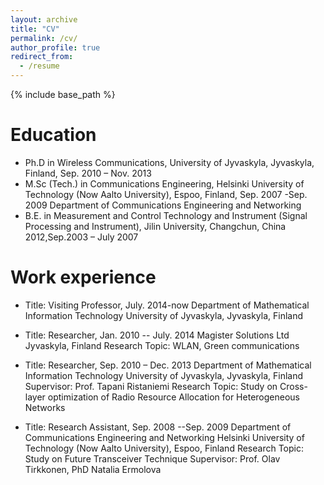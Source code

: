 ```yaml
---
layout: archive
title: "CV"
permalink: /cv/
author_profile: true
redirect_from:
  - /resume
---
```


{% include base_path %}

Education
======
* Ph.D in Wireless Communications, University of Jyvaskyla, Jyvaskyla, Finland, Sep. 2010 – Nov. 2013
* M.Sc (Tech.) in Communications Engineering, Helsinki University of Technology (Now Aalto University), Espoo, Finland, Sep. 2007 -Sep. 2009
Department of Communications Engineering and Networking
* B.E. in Measurement and Control Technology and Instrument (Signal Processing and Instrument), Jilin University, Changchun, China 2012,Sep.2003 – July 2007

Work experience
======
* Title: Visiting Professor, July. 2014-now
Department of Mathematical Information Technology
University of Jyvaskyla, Jyvaskyla, Finland

* Title: Researcher, Jan. 2010 -- July. 2014
Magister Solutions Ltd
Jyvaskyla, Finland
Research Topic: WLAN, Green communications

* Title: Researcher, Sep. 2010 – Dec. 2013
Department of Mathematical Information Technology
University of Jyvaskyla, Jyvaskyla, Finland
Supervisor: Prof. Tapani Ristaniemi
Research Topic: Study on Cross-layer optimization of Radio Resource Allocation for Heterogeneous Networks

* Title: Research Assistant, Sep. 2008 --Sep. 2009
Department of Communications Engineering and Networking
Helsinki University of Technology (Now Aalto University), Espoo, Finland
Research Topic: Study on Future Transceiver Technique
Supervisor: Prof. Olav Tirkkonen, PhD Natalia Ermolova

